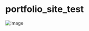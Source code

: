 # portfolio_site_test

![image](https://github.com/user-attachments/assets/cb0a05ed-74cf-46a4-9119-1082b7852176)
